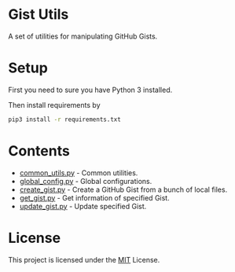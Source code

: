 # Gist Utils

A set of utilities for manipulating GitHub Gists. 

# Setup

First you need to sure you have Python 3 installed. 

Then install requirements by

```bash
pip3 install -r requirements.txt
```

# Contents

+ [common_utils.py](src/common_utils.py) - Common utilities.
+ [global_config.py](src/global_config.py) - Global configurations.
+ [create_gist.py](src/create_gist.py) - Create a GitHub Gist from a bunch of local files.
+ [get_gist.py](src/get_gist.py) - Get information of specified Gist.
+ [update_gist.py](src/update_gist.py) - Update specified Gist.

# License
This project is licensed under the [MIT](LICENSE) License.
